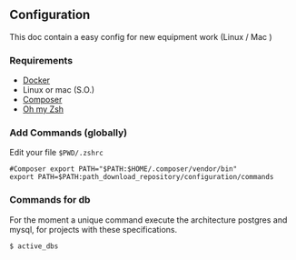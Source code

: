 ## Configuration 

This doc contain a easy config for new equipment work (Linux / Mac )

### Requirements
- [Docker](https://docs.docker.com/engine/install/ubuntu/) 
- Linux or mac (S.O.)
- [Composer](https://getcomposer.org/) 
- [Oh my Zsh](https://ohmyz.sh/)

### Add Commands (globally)
Edit your file `$PWD/.zshrc`

``` text
#Composer export PATH="$PATH:$HOME/.composer/vendor/bin"
export PATH=$PATH:path_download_repository/configuration/commands
```

### Commands for db
For the moment a unique command execute the architecture postgres and mysql, for  projects with these specifications.

``` shell script
$ active_dbs
```